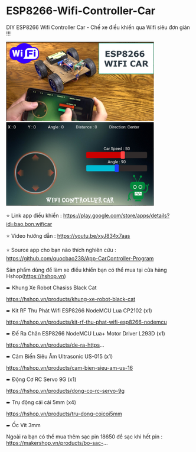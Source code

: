 # ESP8266-Wifi-Controller-Car
DIY ESP8266 Wifi Controller Car - Chế xe điều khiển qua Wifi siêu đơn giản !!!


<img src="https://raw.githubusercontent.com/quocbao238/ESP8266-Wifi-Controller-Car/master/image/image.PNG" width="400"/> <img src="https://raw.githubusercontent.com/quocbao238/ESP8266-Wifi-Controller-Car/master/image/image2.PNG" width="400"/> 

⭐ Link app điều khiển : https://play.google.com/store/apps/details?id=bao.bon.wificar

⭐ Video hướng dẫn : https://youtu.be/xyJ834x7aas

⭐ Source app cho bạn nào thích nghiên cứu : https://github.com/quocbao238/App-CarController-Program

Sản phẩm dùng để làm xe điều khiển bạn có thể mua tại cửa hàng Hshop(https://hshop.vn)

➨ Khung Xe Robot Chasiss Black Cat

https://hshop.vn/products/khung-xe-robot-black-cat

➨ Kit RF Thu Phát Wifi ESP8266 NodeMCU Lua CP2102 (x1)

https://hshop.vn/products/kit-rf-thu-phat-wifi-esp8266-nodemcu

➨ Đế Ra Chân ESP8266 NodeMCU Lua+ Motor Driver L293D (x1)

https://hshop.vn/products/de-ra-https...

➨ Cảm Biến Siêu Âm Ultrasonic US-015 (x1)

https://hshop.vn/products/cam-bien-sieu-am-us-16

➨ Động Cơ RC Servo 9G (x1)

https://hshop.vn/products/dong-co-rc-servo-9g

➨ Trụ động cái cái 5mm (x4)

https://hshop.vn/products/tru-dong-coicoi5mm

➨ Ốc Vít 3mm

Ngoài ra bạn có thể mua thêm sạc pin 18650 để sạc khi hết pin :
https://makershop.vn/products/bo-sac-...

